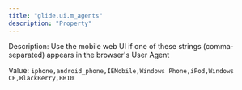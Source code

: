 ```yaml
---
title: "glide.ui.m_agents"
description: "Property"
---
```


Description: Use the mobile web UI if one of these strings (comma-separated) appears in the browser's User Agent

Value: `iphone,android_phone,IEMobile,Windows Phone,iPod,Windows CE,BlackBerry,BB10`